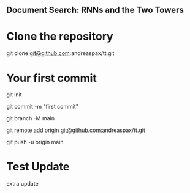 ## Document Search: RNNs and the Two Towers

# Clone the repository

git clone git@github.com:andreaspax/tt.git



# Your first commit

git init

git commit -m "first commit"

git branch -M main

git remote add origin git@github.com:andreaspax/tt.git

git push -u origin main

# Test Update

extra update
